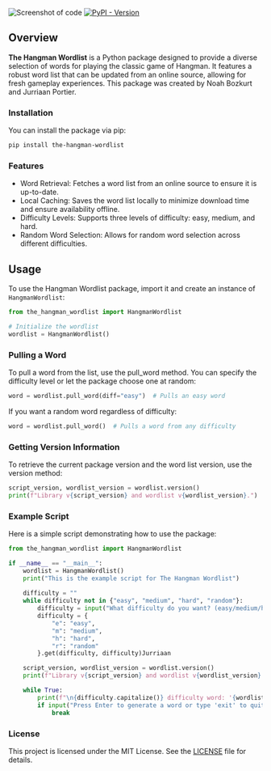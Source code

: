 ![Screenshot of code](https://raw.githubusercontent.com/TheBiemGamer/TheHangmanWordlist/refs/heads/main/assets/10015-io-code-screenshot.png)
[![PyPI - Version](https://img.shields.io/pypi/v/the-hangman-wordlist?style=flat&logo=python)](https://pypi.org/project/the-hangman-wordlist/)

## Overview
**The Hangman Wordlist** is a Python package designed to provide a diverse selection of words for playing the classic game of Hangman. It features a robust word list that can be updated from an online source, allowing for fresh gameplay experiences. This package was created by Noah Bozkurt and Jurriaan Portier.

### Installation
You can install the package via pip:
```bash
pip install the-hangman-wordlist
```

### Features
- Word Retrieval: Fetches a word list from an online source to ensure it is up-to-date.
- Local Caching: Saves the word list locally to minimize download time and ensure availability offline.
- Difficulty Levels: Supports three levels of difficulty: easy, medium, and hard.
- Random Word Selection: Allows for random word selection across different difficulties.

## Usage
To use the Hangman Wordlist package, import it and create an instance of `HangmanWordlist`:
```python
from the_hangman_wordlist import HangmanWordlist

# Initialize the wordlist
wordlist = HangmanWordlist()
```

### Pulling a Word
To pull a word from the list, use the pull_word method. You can specify the difficulty level or let the package choose one at random:
```python
word = wordlist.pull_word(diff="easy")  # Pulls an easy word
```
If you want a random word regardless of difficulty:
```python
word = wordlist.pull_word()  # Pulls a word from any difficulty
```

### Getting Version Information
To retrieve the current package version and the word list version, use the version method:
```python
script_version, wordlist_version = wordlist.version()
print(f"Library v{script_version} and wordlist v{wordlist_version}.")
```

### Example Script
Here is a simple script demonstrating how to use the package:
```python
from the_hangman_wordlist import HangmanWordlist

if __name__ == "__main__":
    wordlist = HangmanWordlist()
    print("This is the example script for The Hangman Wordlist")
    
    difficulty = ""
    while difficulty not in {"easy", "medium", "hard", "random"}:
        difficulty = input("What difficulty do you want? (easy/medium/hard/random): ").lower()
        difficulty = {
            "e": "easy",
            "m": "medium",
            "h": "hard",
            "r": "random"
        }.get(difficulty, difficulty)Jurriaan

    script_version, wordlist_version = wordlist.version()
    print(f"Library v{script_version} and wordlist v{wordlist_version}.")

    while True:
        print(f"\n{difficulty.capitalize()} difficulty word: '{wordlist.pull_word(difficulty)}'\n")
        if input("Press Enter to generate a word or type 'exit' to quit... ").lower() == "exit":
            break
```

### License
This project is licensed under the MIT License. See the [LICENSE](LICENSE) file for details.